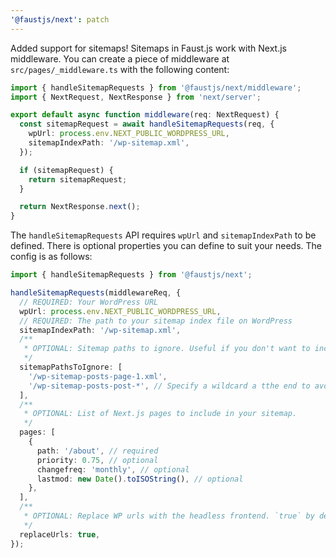 ```yaml
---
'@faustjs/next': patch
---
```


Added support for sitemaps! Sitemaps in Faust.js work with Next.js middleware. You can create a piece of middleware at `src/pages/_middleware.ts` with the following content:

```ts
import { handleSitemapRequests } from '@faustjs/next/middleware';
import { NextRequest, NextResponse } from 'next/server';

export default async function middleware(req: NextRequest) {
  const sitemapRequest = await handleSitemapRequests(req, {
    wpUrl: process.env.NEXT_PUBLIC_WORDPRESS_URL,
    sitemapIndexPath: '/wp-sitemap.xml',
  });

  if (sitemapRequest) {
    return sitemapRequest;
  }

  return NextResponse.next();
}
```

The `handleSitemapRequests` API requires `wpUrl` and `sitemapIndexPath` to be defined. There is optional properties you can define to suit your needs. The config is as follows:

```ts
import { handleSitemapRequests } from '@faustjs/next';

handleSitemapRequests(middlewareReq, {
  // REQUIRED: Your WordPress URL
  wpUrl: process.env.NEXT_PUBLIC_WORDPRESS_URL,
  // REQUIRED: The path to your sitemap index file on WordPress
  sitemapIndexPath: '/wp-sitemap.xml',
  /**
   * OPTIONAL: Sitemap paths to ignore. Useful if you don't want to include sitemaps for users, categories, etc.
   */
  sitemapPathsToIgnore: [
    '/wp-sitemap-posts-page-1.xml',
    '/wp-sitemap-posts-post-*', // Specify a wildcard a tthe end to avoid multiple indices if necessary
  ],
  /**
   * OPTIONAL: List of Next.js pages to include in your sitemap.
   */
  pages: [
    {
      path: '/about', // required
      priority: 0.75, // optional
      changefreq: 'monthly', // optional
      lastmod: new Date().toISOString(), // optional
    },
  ],
  /**
   * OPTIONAL: Replace WP urls with the headless frontend. `true` by default.
   */
  replaceUrls: true,
});
```
